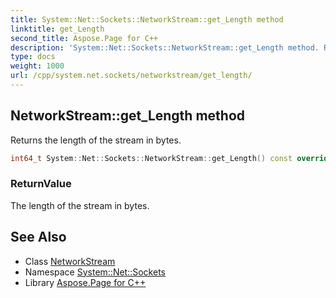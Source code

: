 ```yaml
---
title: System::Net::Sockets::NetworkStream::get_Length method
linktitle: get_Length
second_title: Aspose.Page for C++
description: 'System::Net::Sockets::NetworkStream::get_Length method. Returns the length of the stream in bytes in C++.'
type: docs
weight: 1000
url: /cpp/system.net.sockets/networkstream/get_length/
---
```

## NetworkStream::get_Length method


Returns the length of the stream in bytes.

```cpp
int64_t System::Net::Sockets::NetworkStream::get_Length() const override
```


### ReturnValue

The length of the stream in bytes.

## See Also

* Class [NetworkStream](../)
* Namespace [System::Net::Sockets](../../)
* Library [Aspose.Page for C++](../../../)
